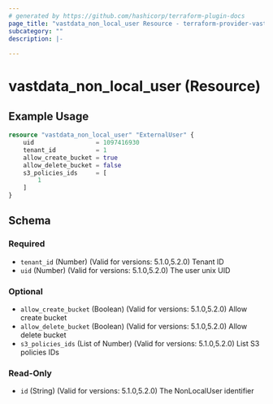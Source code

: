 ```yaml
---
# generated by https://github.com/hashicorp/terraform-plugin-docs
page_title: "vastdata_non_local_user Resource - terraform-provider-vastdata"
subcategory: ""
description: |-
  
---
```


# vastdata_non_local_user (Resource)



## Example Usage

```terraform
resource "vastdata_non_local_user" "ExternalUser" {
    uid                 = 1097416930
    tenant_id           = 1
    allow_create_bucket = true
    allow_delete_bucket = false
    s3_policies_ids     = [
        1
    ]
}
```

<!-- schema generated by tfplugindocs -->
## Schema

### Required

- `tenant_id` (Number) (Valid for versions: 5.1.0,5.2.0) Tenant ID
- `uid` (Number) (Valid for versions: 5.1.0,5.2.0) The user unix UID

### Optional

- `allow_create_bucket` (Boolean) (Valid for versions: 5.1.0,5.2.0) Allow create bucket
- `allow_delete_bucket` (Boolean) (Valid for versions: 5.1.0,5.2.0) Allow delete bucket
- `s3_policies_ids` (List of Number) (Valid for versions: 5.1.0,5.2.0) List S3 policies IDs

### Read-Only

- `id` (String) (Valid for versions: 5.1.0,5.2.0) The NonLocalUser identifier
